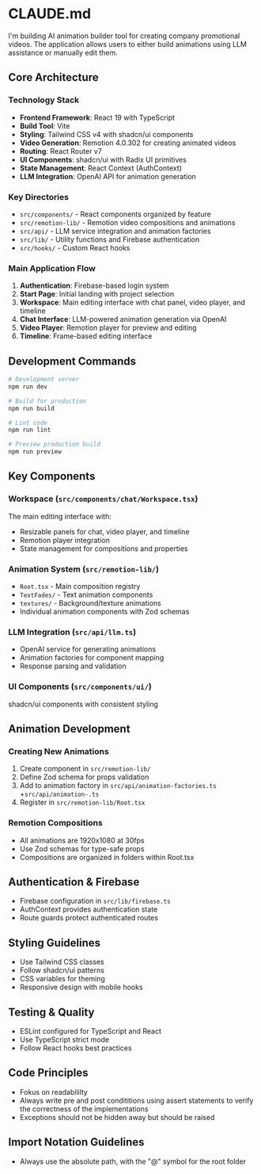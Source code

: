 # CLAUDE.md

I'm building AI animation builder tool for creating company promotional videos. The application allows users to either build animations using LLM assistance or manually edit them. 

## Core Architecture

### Technology Stack
- **Frontend Framework**: React 19 with TypeScript
- **Build Tool**: Vite
- **Styling**: Tailwind CSS v4 with shadcn/ui components
- **Video Generation**: Remotion 4.0.302 for creating animated videos
- **Routing**: React Router v7
- **UI Components**: shadcn/ui with Radix UI primitives
- **State Management**: React Context (AuthContext)
- **LLM Integration**: OpenAI API for animation generation

### Key Directories
- `src/components/` - React components organized by feature
- `src/remotion-lib/` - Remotion video compositions and animations
- `src/api/` - LLM service integration and animation factories
- `src/lib/` - Utility functions and Firebase authentication
- `src/hooks/` - Custom React hooks

### Main Application Flow
1. **Authentication**: Firebase-based login system
2. **Start Page**: Initial landing with project selection
3. **Workspace**: Main editing interface with chat panel, video player, and timeline
4. **Chat Interface**: LLM-powered animation generation via OpenAI
5. **Video Player**: Remotion player for preview and editing
6. **Timeline**: Frame-based editing interface

## Development Commands

```bash
# Development server
npm run dev

# Build for production
npm run build

# Lint code
npm run lint

# Preview production build
npm run preview
```

## Key Components

### Workspace (`src/components/chat/Workspace.tsx`)
The main editing interface with:
- Resizable panels for chat, video player, and timeline
- Remotion player integration
- State management for compositions and properties

### Animation System (`src/remotion-lib/`)
- `Root.tsx` - Main composition registry
- `TextFades/` - Text animation components
- `textures/` - Background/texture animations
- Individual animation components with Zod schemas

### LLM Integration (`src/api/llm.ts`)
- OpenAI service for generating animations
- Animation factories for component mapping
- Response parsing and validation

### UI Components (`src/components/ui/`)
shadcn/ui components with consistent styling

## Animation Development

### Creating New Animations
1. Create component in `src/remotion-lib/`
2. Define Zod schema for props validation 
3. Add to animation factory in `src/api/animation-factories.ts` +`src/api/animation-.ts`
4. Register in `src/remotion-lib/Root.tsx`

### Remotion Compositions
- All animations are 1920x1080 at 30fps
- Use Zod schemas for type-safe props
- Compositions are organized in folders within Root.tsx

## Authentication & Firebase
- Firebase configuration in `src/lib/firebase.ts`
- AuthContext provides authentication state
- Route guards protect authenticated routes

## Styling Guidelines
- Use Tailwind CSS classes
- Follow shadcn/ui patterns
- CSS variables for theming
- Responsive design with mobile hooks

## Testing & Quality
- ESLint configured for TypeScript and React
- Use TypeScript strict mode
- Follow React hooks best practices

## Code Principles
- Fokus on readabililty 
- Always write pre and post condititions using assert statements to verify the correctness of the implementations
- Exceptions should not be hidden away but should be raised 

## Import Notation Guidelines
- Always use the absolute path, with the "@" symbol for the root folder